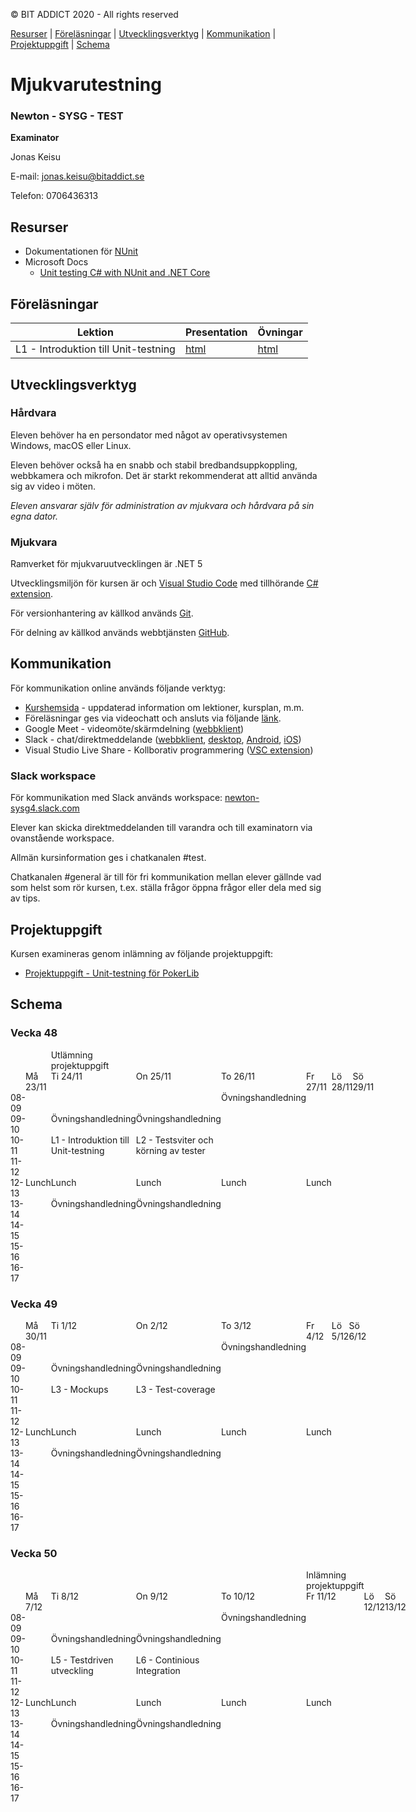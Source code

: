 <link href="css/styling.css" rel="stylesheet"></link>

© BIT ADDICT 2020 - All rights reserved

[Resurser](#resurser) | [Föreläsningar](#lectures) | [Utvecklingsverktyg](#devtools) | [Kommunikation](#communication) | [Projektuppgift](#assignments) | [Schema](#schedule)

# Mjukvarutestning
### Newton - SYSG - TEST

**Examinator**

Jonas Keisu

E-mail: <a href="mailto:jonas.keisu@bitaddict.se">jonas.keisu@bitaddict.se</a>

Telefon: 0706436313

##  Resurser <a name="resurser"></a>

- Dokumentationen för [NUnit](https://docs.nunit.org/)
- Microsoft Docs
  - [Unit testing C# with NUnit and .NET Core](https://docs.microsoft.com/en-us/dotnet/core/testing/unit-testing-with-nunit)

## Föreläsningar <a name="lectures"></a>

| Lektion | Presentation | Övningar | 
| --- | --- | --- | 
| L1 - Introduktion till Unit-testning | [html](./lektioner/01-introduktion-till-unit-testning/01-introduktion-till-unit-testning.presentation.html) | [html](./lektioner/01-introduktion-till-unit-testning/01-introduktion-till-unit-testning.övningar.html) | 

## Utvecklingsverktyg <a name="devtools"></a>

### Hårdvara

Eleven behöver ha en persondator med något av operativsystemen Windows, macOS eller Linux.

Eleven behöver också ha en snabb och stabil bredbandsuppkoppling, webbkamera och mikrofon. Det är starkt rekommenderat att alltid använda sig av video i möten.

*Eleven ansvarar själv för administration av mjukvara och hårdvara på sin egna dator.*

### Mjukvara

Ramverket för mjukvaruutvecklingen är .NET 5

Utvecklingsmiljön för kursen är och [Visual Studio Code](https://code.visualstudio.com/download) med tillhörande [C# extension](https://marketplace.visualstudio.com/items?itemName=ms-dotnettools.csharp).

För versionhantering av källkod används [Git](https://git-scm.com/downloads).

För delning av källkod används webbtjänsten [GitHub](https://github.com/).

## Kommunikation <a name="communication"></a>

För kommunikation online används följande verktyg:
- [Kurshemsida](https://jonaskeisu.github.io/newton-sysg-test/) - uppdaterad information om lektioner, kursplan, m.m.
- Föreläsningar ges via videochatt och ansluts via följande [länk](http://meet.google.com/zhn-oxvg-twg).
- Google Meet - videomöte/skärmdelning ([webbklient](https://meet.google.com/))
- Slack - chat/direktmeddelande ([webbklient](https://slack.com/get-started?email_first=1#/signin), [desktop](https://slack.com/intl/en-se/download), [Android](https://play.google.com/store/apps/details?id=com.Slack), [iOS](https://apps.apple.com/se/app/slack/id618783545))
- Visual Studio Live Share - Kollborativ programmering ([VSC extension](https://marketplace.visualstudio.com/items?itemName=MS-vsliveshare.vsliveshare-pack))

### Slack workspace

För kommunikation med Slack används workspace: [newton-sysg4.slack.com](https://newton-sysg4.slack.com/)

Elever kan skicka direktmeddelanden till varandra och till examinatorn via ovanstående workspace.

Allmän kursinformation ges i chatkanalen #test.

Chatkanalen #general är till för fri kommunikation mellan elever gällnde vad som helst som rör kursen, t.ex. ställa frågor öppna frågor eller dela med sig av tips.

## Projektuppgift <a name="assignments"></a>

Kursen examineras genom inlämning av följande projektuppgift:

- [Projektuppgift - Unit-testning för PokerLib](./projektuppgift/projektuppgift.html)

## Schema <a name="schedule"></a>

<div>
  <h3>Vecka 48</h3>
  <div class="schedule" style="display:grid;grid-template-rows:auto auto auto auto auto auto auto auto auto auto auto;grid-template-columns:1fr 1fr 1fr 1fr 1fr 1fr 1fr 1fr">
    <div class="heading" style="grid-column:1;grid-row:3">08-09</div>
    <div class="heading" style="grid-column:1;grid-row:4">09-10</div>
    <div class="heading" style="grid-column:1;grid-row:5">10-11</div>
    <div class="heading" style="grid-column:1;grid-row:6">11-12</div>
    <div class="heading" style="grid-column:1;grid-row:7">12-13</div>
    <div class="heading" style="grid-column:1;grid-row:8">13-14</div>
    <div class="heading" style="grid-column:1;grid-row:9">14-15</div>
    <div class="heading" style="grid-column:1;grid-row:10">15-16</div>
    <div class="heading" style="grid-column:1;grid-row:11">16-17</div>
    <div class="heading" style="grid-row:2;grid-column:2">Må 23/11</div>
    <div class="heading" style="grid-row:2;grid-column:3">Ti 24/11</div>
    <div class="heading" style="grid-row:2;grid-column:4">On 25/11</div>
    <div class="heading" style="grid-row:2;grid-column:5">To 26/11</div>
    <div class="heading" style="grid-row:2;grid-column:6">Fr 27/11</div>
    <div class="heading" style="grid-row:2;grid-column:7">Lö 28/11</div>
    <div class="heading" style="grid-row:2;grid-column:8">Sö 29/11</div>
    <div class="lunch" style="grid-row:7 / span 1;grid-column:2">Lunch</div>
    <div style="grid-row:1;grid-column:3">
      <div class="assignment" style="width:100%">Utlämning projektuppgift</div>
    </div>
    <div class="tutoring" style="grid-row:4 / span 1;grid-column:3">Övningshandledning</div>
    <div class="lecture" style="grid-row:5 / span 2;grid-column:3">L1 - Introduktion till Unit-testning</div>
    <div class="lunch" style="grid-row:7 / span 1;grid-column:3">Lunch</div>
    <div class="tutoring" style="grid-row:8 / span 3;grid-column:3">Övningshandledning</div>
    <div class="tutoring" style="grid-row:4 / span 1;grid-column:4">Övningshandledning</div>
    <div class="lecture" style="grid-row:5 / span 2;grid-column:4">L2 - Testsviter och körning av tester</div>
    <div class="lunch" style="grid-row:7 / span 1;grid-column:4">Lunch</div>
    <div class="tutoring" style="grid-row:8 / span 3;grid-column:4">Övningshandledning</div>
    <div class="tutoring" style="grid-row:3 / span 4;grid-column:5">Övningshandledning</div>
    <div class="lunch" style="grid-row:7 / span 1;grid-column:5">Lunch</div>
    <div class="lunch" style="grid-row:7 / span 1;grid-column:6">Lunch</div>
  </div>
  <h3>Vecka 49</h3>
  <div class="schedule" style="display:grid;grid-template-rows:auto auto auto auto auto auto auto auto auto auto auto;grid-template-columns:1fr 1fr 1fr 1fr 1fr 1fr 1fr 1fr">
    <div class="heading" style="grid-column:1;grid-row:3">08-09</div>
    <div class="heading" style="grid-column:1;grid-row:4">09-10</div>
    <div class="heading" style="grid-column:1;grid-row:5">10-11</div>
    <div class="heading" style="grid-column:1;grid-row:6">11-12</div>
    <div class="heading" style="grid-column:1;grid-row:7">12-13</div>
    <div class="heading" style="grid-column:1;grid-row:8">13-14</div>
    <div class="heading" style="grid-column:1;grid-row:9">14-15</div>
    <div class="heading" style="grid-column:1;grid-row:10">15-16</div>
    <div class="heading" style="grid-column:1;grid-row:11">16-17</div>
    <div class="heading" style="grid-row:2;grid-column:2">Må 30/11</div>
    <div class="heading" style="grid-row:2;grid-column:3">Ti 1/12</div>
    <div class="heading" style="grid-row:2;grid-column:4">On 2/12</div>
    <div class="heading" style="grid-row:2;grid-column:5">To 3/12</div>
    <div class="heading" style="grid-row:2;grid-column:6">Fr 4/12</div>
    <div class="heading" style="grid-row:2;grid-column:7">Lö 5/12</div>
    <div class="heading" style="grid-row:2;grid-column:8">Sö 6/12</div>
    <div class="lunch" style="grid-row:7 / span 1;grid-column:2">Lunch</div>
    <div class="tutoring" style="grid-row:4 / span 1;grid-column:3">Övningshandledning</div>
    <div class="lecture" style="grid-row:5 / span 2;grid-column:3">L3 - Mockups</div>
    <div class="lunch" style="grid-row:7 / span 1;grid-column:3">Lunch</div>
    <div class="tutoring" style="grid-row:8 / span 3;grid-column:3">Övningshandledning</div>
    <div class="tutoring" style="grid-row:4 / span 1;grid-column:4">Övningshandledning</div>
    <div class="lecture" style="grid-row:5 / span 2;grid-column:4">L3 - Test-coverage</div>
    <div class="lunch" style="grid-row:7 / span 1;grid-column:4">Lunch</div>
    <div class="tutoring" style="grid-row:8 / span 3;grid-column:4">Övningshandledning</div>
    <div class="tutoring" style="grid-row:3 / span 4;grid-column:5">Övningshandledning</div>
    <div class="lunch" style="grid-row:7 / span 1;grid-column:5">Lunch</div>
    <div class="lunch" style="grid-row:7 / span 1;grid-column:6">Lunch</div>
  </div>
  <h3>Vecka 50</h3>
  <div class="schedule" style="display:grid;grid-template-rows:auto auto auto auto auto auto auto auto auto auto auto;grid-template-columns:1fr 1fr 1fr 1fr 1fr 1fr 1fr 1fr">
    <div class="heading" style="grid-column:1;grid-row:3">08-09</div>
    <div class="heading" style="grid-column:1;grid-row:4">09-10</div>
    <div class="heading" style="grid-column:1;grid-row:5">10-11</div>
    <div class="heading" style="grid-column:1;grid-row:6">11-12</div>
    <div class="heading" style="grid-column:1;grid-row:7">12-13</div>
    <div class="heading" style="grid-column:1;grid-row:8">13-14</div>
    <div class="heading" style="grid-column:1;grid-row:9">14-15</div>
    <div class="heading" style="grid-column:1;grid-row:10">15-16</div>
    <div class="heading" style="grid-column:1;grid-row:11">16-17</div>
    <div class="heading" style="grid-row:2;grid-column:2">Må 7/12</div>
    <div class="heading" style="grid-row:2;grid-column:3">Ti 8/12</div>
    <div class="heading" style="grid-row:2;grid-column:4">On 9/12</div>
    <div class="heading" style="grid-row:2;grid-column:5">To 10/12</div>
    <div class="heading" style="grid-row:2;grid-column:6">Fr 11/12</div>
    <div class="heading" style="grid-row:2;grid-column:7">Lö 12/12</div>
    <div class="heading" style="grid-row:2;grid-column:8">Sö 13/12</div>
    <div class="lunch" style="grid-row:7 / span 1;grid-column:2">Lunch</div>
    <div class="tutoring" style="grid-row:4 / span 1;grid-column:3">Övningshandledning</div>
    <div class="lecture" style="grid-row:5 / span 2;grid-column:3">L5 - Testdriven utveckling</div>
    <div class="lunch" style="grid-row:7 / span 1;grid-column:3">Lunch</div>
    <div class="tutoring" style="grid-row:8 / span 3;grid-column:3">Övningshandledning</div>
    <div class="tutoring" style="grid-row:4 / span 1;grid-column:4">Övningshandledning</div>
    <div class="lecture" style="grid-row:5 / span 2;grid-column:4">L6 - Continious Integration</div>
    <div class="lunch" style="grid-row:7 / span 1;grid-column:4">Lunch</div>
    <div class="tutoring" style="grid-row:8 / span 3;grid-column:4">Övningshandledning</div>
    <div class="tutoring" style="grid-row:3 / span 4;grid-column:5">Övningshandledning</div>
    <div class="lunch" style="grid-row:7 / span 1;grid-column:5">Lunch</div>
    <div style="grid-row:1;grid-column:6">
      <div class="assignment" style="width:100%">Inlämning projektuppgift</div>
    </div>
    <div class="lunch" style="grid-row:7 / span 1;grid-column:6">Lunch</div>
  </div>
</div>